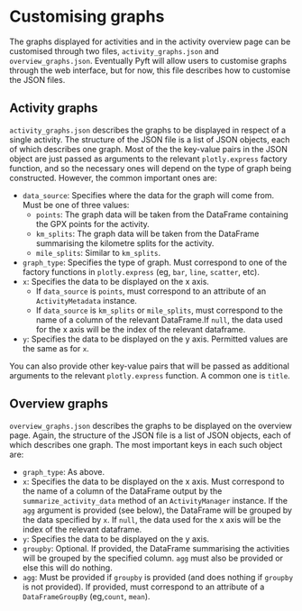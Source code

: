 # Customising graphs

The graphs displayed for activities and in the activity overview page can be customised through two files, `activity_graphs.json` and `overview_graphs.json`.  Eventually Pyft will allow users to customise graphs through the web interface, but for now, this file describes how to customise the JSON files.

## Activity graphs

`activity_graphs.json` describes the graphs to be displayed in respect of a single activity.  The structure of the JSON file is a list of JSON objects, each of which describes one graph.  Most of the the key-value pairs in the JSON object are just passed as arguments to the relevant `plotly.express` factory function, and so the necessary ones will depend on the type of graph being constructed.  However, the common important ones are:

- `data_source`: Specifies where the data for the graph will come from.  Must be one of three values:
  - `points`:  The graph data will be taken from the DataFrame containing the GPX points for the activity.
  - `km_splits`:  The graph data will be taken from the DataFrame summarising the kilometre splits for the activity.
  - `mile_splits`:  Similar to `km_splits`.  
- `graph_type`: Specifies the type of graph.  Must correspond to one of the factory functions in `plotly.express` (eg, `bar`, `line`, `scatter`, etc).
- `x`: Specifies the data to be displayed on the x axis. 
  - If `data_source` is `points`, must correspond to an attribute of an `ActivityMetadata` instance.
  - If `data_source` is `km_splits` or `mile_splits`, must correspond to the name of a column of the relevant DataFrame.If `null`, the data used for the x axis will be the index of the relevant dataframe.
- `y`: Specifies the data to be displayed on the y axis.  Permitted values are the same as for `x`.

You can also provide other key-value pairs that will be passed as additional arguments to the relevant `plotly.express` function.  A common one is `title`.

## Overview graphs

`overview_graphs.json` describes the graphs to be displayed on the overview page.  Again, the structure of the JSON file is a list of JSON objects, each of which describes one graph.  The most important keys in each such object are:

- `graph_type`: As above.
- `x`: Specifies the data to be displayed on the x axis. Must correspond to the name of a column of the DataFrame output by the `summarize_activity_data` method of an `ActivityManager` instance. If the `agg` argument is provided (see below), the DataFrame will be grouped by the data specified by `x`. If `null`, the data used for the x axis will be the index of the relevant dataframe.
- `y`: Specifies the data to be displayed on the y axis.
- `groupby`: Optional. If provided, the DataFrame summarising the activities will be grouped by the specified column. `agg` must also be provided or else this will do nothing.
- `agg`: Must be provided if `groupby` is provided (and does nothing if `groupby` is not provided).  If provided, must correspond to an attribute of a `DataFrameGroupBy` (eg,`count`, `mean`).